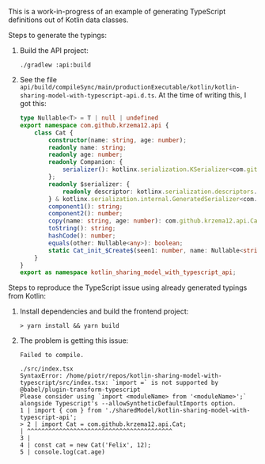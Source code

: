 This is a work-in-progress of an example of generating TypeScript definitions out of Kotlin data classes.

Steps to generate the typings:

1. Build the API project:
   ```
   ./gradlew :api:build
   ```
1. See the file `api/build/compileSync/main/productionExecutable/kotlin/kotlin-sharing-model-with-typescript-api.d.ts`.
   At the time of writing this, I got this:
   ```typescript
   type Nullable<T> = T | null | undefined
   export namespace com.github.krzema12.api {
       class Cat {
           constructor(name: string, age: number);
           readonly name: string;
           readonly age: number;
           readonly Companion: {
               serializer(): kotlinx.serialization.KSerializer<com.github.krzema12.api.Cat>;
           };
           readonly $serializer: {
               readonly descriptor: kotlinx.serialization.descriptors.SerialDescriptor;
           } & kotlinx.serialization.internal.GeneratedSerializer<com.github.krzema12.api.Cat>;
           component1(): string;
           component2(): number;
           copy(name: string, age: number): com.github.krzema12.api.Cat;
           toString(): string;
           hashCode(): number;
           equals(other: Nullable<any>): boolean;
           static Cat_init_$Create$(seen1: number, name: Nullable<string>, age: number, serializationConstructorMarker: Nullable<kotlinx.serialization.internal.SerializationConstructorMarker>): com.github.krzema12.api.Cat;
       }
   }
   export as namespace kotlin_sharing_model_with_typescript_api;
   ```

Steps to reproduce the TypeScript issue using already generated typings from Kotlin:

1. Install dependencies and build the frontend project:
   ```
   > yarn install && yarn build
   ```
1. The problem is getting this issue:
   ```
   Failed to compile.

   ./src/index.tsx
   SyntaxError: /home/piotr/repos/kotlin-sharing-model-with-typescript/src/index.tsx: `import =` is not supported by @babel/plugin-transform-typescript
   Please consider using `import <moduleName> from '<moduleName>';` alongside Typescript's --allowSyntheticDefaultImports option.
   1 | import { com } from './sharedModel/kotlin-sharing-model-with-typescript-api';
   > 2 | import Cat = com.github.krzema12.api.Cat;
   | ^^^^^^^^^^^^^^^^^^^^^^^^^^^^^^^^^^^^^^^^^
   3 |
   4 | const cat = new Cat('Felix', 12);
   5 | console.log(cat.age)

   ```
